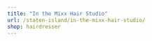 ```yaml
---
title: "In the Mixx Hair Studio"
url: /staten-island/in-the-mixx-hair-studio/
shop: hairdresser
---
```

